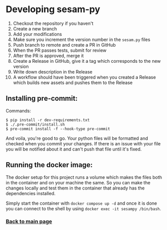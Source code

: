 # Developing sesam-py

1. Checkout the repository if you haven't
2. Create a new branch
3. Add your modifications
4. Make sure you increment the version number in the `sesam.py` files
4. Push branch to remote and create a PR in GitHub
5. When the PR passes tests, submit for review
6. After the PR is approved, merge it
7. Create a Release in GitHub, give it a tag which corresponds to the new version
8. Write down description in the Release 
9. A workflow should have been triggered when you created a Release which builds new assets and pushes them to the Release

## Installing pre-commit:
Commands:

```
$ pip install -r dev-requirements.txt
$ ./.pre-commit/install.sh
$ pre-commit install -f --hook-type pre-commit
```

And voila, you're good to go. Your python files will be formatted and checked when you commit your changes.
If there is an issue with your file you will be notified about it and can't push that file until it's fixed.


## Running the docker image:
The docker setup for this project runs a volume which makes the files both in the container and on your machine the same. So you can make the changes locally and test them in the container that already has the dependencies installed.

Simply start the container with `docker compose up -d` and once it is done you can connect to the shell by using `docker exec -it sesampy /bin/bash`.


### [Back to main page](./README.md)
